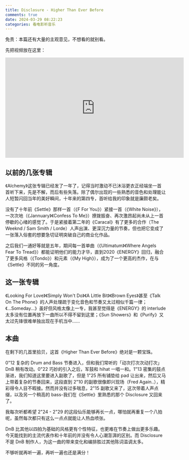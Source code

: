 ```yaml
---
title: Disclosure - Higher Than Ever Before
comments: true
date: 2024-03-29 08:22:23
categories: 看电影听音乐
---
```

免责：本篇还有大量的主观意见，不想看的就别看。

先把视频放在这里：

<iframe width="560" height="315" src="https://www.youtube-nocookie.com/embed/cvbIT_CKQ9M?si=g6VEFygwiuedqEkx" title="YouTube video player" frameborder="0" allow="accelerometer; autoplay; clipboard-write; encrypted-media; gyroscope; picture-in-picture; web-share" referrerpolicy="strict-origin-when-cross-origin" allowfullscreen></iframe>

## 以前的几张专辑
《Alchemy》这张专辑已经发了一年了，记得当时激动不已沐浴更衣正经端坐一首首听下来，先是不解，而后有些失落。除了偶尔出现的一些熟悉的音色和处理能让人短暂闪回当年的美好瞬间，十年来的第四专，首听给我的印象就是廉颇老矣。

没有了十年前《Settle》那样一首（《F For You》）紧接一首（《White Noise》），一次次地（《Jannuary》《Confess To Me》）撩拨振奋、再次激昂起尚未从上一首停歇的心绪的感觉了。于是紧接着第二年的《Caracal》有了更多的合作（The Weeknd / Sam Smith / Lorde）人声出演、更深沉力量的节奏，但也把它变成了一张落入俗套的想要急切证明突破自己的商业化作品。

之后我们一通好等就是五年，期间每一首单曲（《Ultimatum》《Where Angels Fear To Tread》）都能证明他们的能力才华，直到2020《ENERGY》回归，融合了更多风格（《Tondo》）和元素（《My High》），成为了一个更高的杰作，在与《Settle》不同的另一角度。

## 这一张专辑
《Looking For Love》《Simply Won't Do》《A Little Bit》《Brown Eyes》甚至《Talk On The Phone》的人声处理疏于变化音色和节奏又太过相似千篇一律；《...Someday...》虽好但风格太像上一专，我甚至觉得是《ENERGY》的 interlude 太多没有位置再放下一曲所以不得不留到这里；《Sun Showers》和《Purify》又太过先锋很难单独出现在手机当中……


## 本曲
在剩下的几首里拾贝，这首《Higher Than Ever Before》绝对是一颗宝珠。

0"12 复杂的 Drum and Bass 节奏进入，但和我们常听的「动次打次次动打次」DnB 稍有改动。0"22 巧妙的引入之后，军鼓和 hihat 一唱一和。1"13 密集的鼓点渐进，我们知道这里要进入副歌了，但是 1"25 所有铺垫给 pad 让出来，然后又马上带着复杂的节奏回来，这段直到 2"10 的副歌很像即兴现场（Fred Again..），精彩得令人目不暇接。然而并没有过多喘息，2"15 副歌又来了，这次带着人声点缀，以及另一个稍高的 bass-我们在《Settle》里熟悉的那个 Disclosure 又回来了。

我每次听都希望 2"24 - 2"29 的这段仙乐能够再长一点，哪怕就再重复一个八拍呢，虽然每次都只有这么一点点就能让人热血喷张。

DnB 比其他以四拍为基础的风格更有个性特征，也更难在节奏上做出更多乐趣。今天能找到的主流代表作和十年前的并没有令人心潮澎湃的区别。而 Disclosure 不是 DnB 制作人，为这一曲的带来变化和编排胜过其他陈词滥调太多。

不够听就再听一遍，再听一遍也还是满分！
